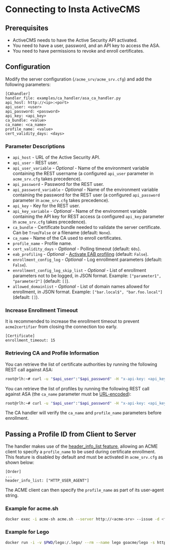 <!-- markdownlint-disable MD013 -->
<!-- wiki-title CA handler for Insta -->

# Connecting to Insta ActiveCMS

## Prerequisites

- ActiveCMS needs to have the Active Security API activated.
- You need to have a user, password, and an API key to access the ASA.
- You need to have permissions to revoke and enroll certificates.

## Configuration

Modify the server configuration (`/acme_srv/acme_srv.cfg`) and add the following parameters:

```config
[CAhandler]
handler_file: examples/ca_handler/asa_ca_handler.py
api_host: http://<ip>:<port>
api_user: <user>
api_password: <password>
api_key: <api_key>
ca_bundle: <value>
ca_name: <ca_name>
profile_name: <value>
cert_validity_days: <days>
```

### Parameter Descriptions

- `api_host` - URL of the Active Security API.
- `api_user` - REST user.
- `api_user_variable` - *Optional* - Name of the environment variable containing the REST username (a configured `api_user` parameter in `acme_srv.cfg` takes precedence).
- `api_password` - Password for the REST user.
- `api_password_variable` - *Optional* - Name of the environment variable containing the password for the REST user (a configured `api_password` parameter in `acme_srv.cfg` takes precedence).
- `api_key` - Key for the REST user.
- `api_key_variable` - *Optional* - Name of the environment variable containing the API key for REST access (a configured `api_key` parameter in `acme_srv.cfg` takes precedence).
- `ca_bundle` - Certificate bundle needed to validate the server certificate. Can be `True`/`False` or a filename (default: `None`).
- `ca_name` - Name of the CA used to enroll certificates.
- `profile_name` - Profile name.
- `cert_validity_days` - *Optional* - Polling timeout (default: `60s`).
- `eab_profiling` - *Optional* - [Activate EAB profiling](eab_profiling.md) (default: `False`).
- `enrollment_config_log` - *Optional* - Log enrollment parameters (default: `False`).
- `enrollment_config_log_skip_list` - *Optional* - List of enrollment parameters not to be logged, in JSON format. Example: `["parameter1", "parameter2"]` (default: `[]`).
- `allowed_domainlist` - *Optional* - List of domain names allowed for enrollment, in JSON format. Example: `["bar.local$", "bar.foo.local"]` (default: `[]`).

### Increase Enrollment Timeout

It is recommended to increase the enrollment timeout to prevent `acme2certifier` from closing the connection too early.

```config
[Certificate]
enrollment_timeout: 15
```

### Retrieving CA and Profile Information

You can retrieve the list of certificate authorities by running the following REST call against ASA:

```bash
root@rlh:~# curl -u "$api_user":"$api_password" -H "x-api-key: <api_key>" $api_host'/list_issuers'
```

You can retrieve the list of profiles by running the following REST call against ASA (the `ca_name` parameter must be [URL-encoded](https://en.wikipedia.org/wiki/Percent-encoding)):

```bash
root@rlh:~# curl -u "$api_user":"$api_password" -H "x-api-key: <api_key>" $api_host'/list_profiles?issuerName=<ca_name>'
```

The CA handler will verify the `ca_name` and `profile_name` parameters before enrollment.

## Passing a Profile ID from Client to Server

The handler makes use of the [header_info_list feature](header_info.md), allowing an ACME client to specify a `profile_name` to be used during certificate enrollment. This feature is disabled by default and must be activated in `acme_srv.cfg` as shown below:

```config
[Order]
...
header_info_list: ["HTTP_USER_AGENT"]
```

The ACME client can then specify the `profile_name` as part of its user-agent string.

### Example for acme.sh

```bash
docker exec -i acme-sh acme.sh --server http://<acme-srv> --issue -d <fqdn> --standalone --useragent profile_name=<profile-name> --debug 3 --output-insecure
```

### Example for Lego

```bash
docker run -i -v $PWD/lego:/.lego/ --rm --name lego goacme/lego -s http://<acme-srv> -a --email "lego@example.com" --user-agent profile_name=<profile_name> -d <fqdn> --http run
```
